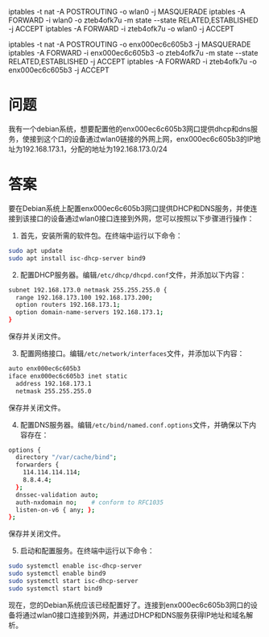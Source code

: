 iptables -t nat -A POSTROUTING -o wlan0 -j MASQUERADE
iptables -A FORWARD -i wlan0 -o zteb4ofk7u -m state --state RELATED,ESTABLISHED -j ACCEPT
iptables -A FORWARD -i zteb4ofk7u -o wlan0 -j ACCEPT





iptables -t nat -A POSTROUTING -o enx000ec6c605b3 -j MASQUERADE
iptables -A FORWARD -i enx000ec6c605b3 -o zteb4ofk7u -m state --state RELATED,ESTABLISHED -j ACCEPT
iptables -A FORWARD -i zteb4ofk7u -o enx000ec6c605b3 -j ACCEPT


# 问题
我有一个debian系统，想要配置他的enx000ec6c605b3网口提供dhcp和dns服务，使接到这个口的设备通过wlan0链接的外网上网，enx000ec6c605b3的IP地址为192.168.173.1，分配的地址为192.168.173.0/24

# 答案

要在Debian系统上配置enx000ec6c605b3网口提供DHCP和DNS服务，并使连接到该接口的设备通过wlan0接口连接到外网，您可以按照以下步骤进行操作：

1. 首先，安装所需的软件包。在终端中运行以下命令：

```bash
sudo apt update
sudo apt install isc-dhcp-server bind9
```

2. 配置DHCP服务器。编辑`/etc/dhcp/dhcpd.conf`文件，并添加以下内容：

```bash
subnet 192.168.173.0 netmask 255.255.255.0 {
  range 192.168.173.100 192.168.173.200;
  option routers 192.168.173.1;
  option domain-name-servers 192.168.173.1;
}
```

保存并关闭文件。

3. 配置网络接口。编辑`/etc/network/interfaces`文件，并添加以下内容：

```bash
auto enx000ec6c605b3
iface enx000ec6c605b3 inet static
  address 192.168.173.1
  netmask 255.255.255.0
```

保存并关闭文件。

4. 配置DNS服务器。编辑`/etc/bind/named.conf.options`文件，并确保以下内容存在：

```bash
options {
  directory "/var/cache/bind";
  forwarders {
    114.114.114.114;
    8.8.4.4;
  };
  dnssec-validation auto;
  auth-nxdomain no;    # conform to RFC1035
  listen-on-v6 { any; };
};
```

保存并关闭文件。

5. 启动和配置服务。在终端中运行以下命令：

```bash
sudo systemctl enable isc-dhcp-server
sudo systemctl enable bind9
sudo systemctl start isc-dhcp-server
sudo systemctl start bind9
```

现在，您的Debian系统应该已经配置好了。连接到enx000ec6c605b3网口的设备将通过wlan0接口连接到外网，并通过DHCP和DNS服务获得IP地址和域名解析。